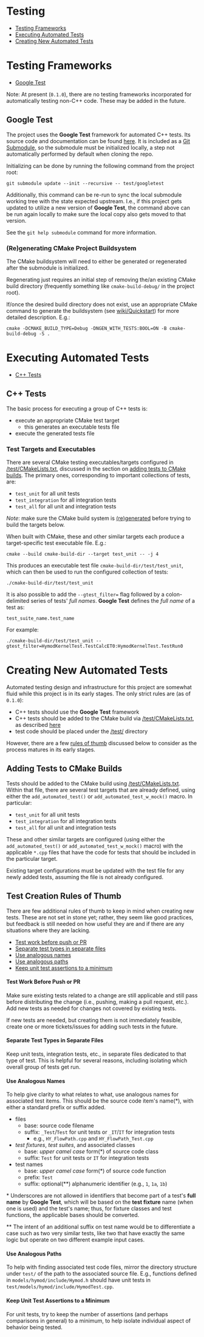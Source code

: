 # Testing

- [Testing Frameworks](#testing-frameworks)
- [Executing Automated Tests](#executing-automated-tests)
- [Creating New Automated Tests](#creating-new-automated-tests)

# Testing Frameworks

- [Google Test](#google-test)

Note: At present (`0.1.0`), there are no testing frameworks incorporated for automatically testing non-C++ code.  These may be added in the future.

## **Google Test** 

The project uses the **Google Test** framework for automated C++ tests.  Its source code and documentation can be found [here](https://github.com/google/googletest).  It is included as a [Git Submodule](https://git-scm.com/book/en/v2/Git-Tools-Submodules), so the submodule must be initialized locally, a step not automatically performed by default when cloning the repo.  

Initializing can be done by running the following command from the project root:

    git submodule update --init --recursive -- test/googletest
    
Additionally, this command can be re-run to sync the local submodule working tree with the state expected upstream.  I.e., if this project gets updated to utilize a new version of **Google Test**, the command above can be run again locally to make sure the local copy also gets moved to that version.

See the `git help submodule` command for more information.

### (Re)generating CMake Project Buildsystem

The CMake buildsystem will need to either be generated or regenerated after the submodule is initialized.  

Regenerating just requires an initial step of removing the/an existing CMake build directory (frequently something like `cmake-build-debug/` in the project root). 
 
If/once the desired build directory does not exist, use an appropriate CMake command to generate the buildsystem (see [wiki/Quickstart](https://github.com/NOAA-OWP/ngen/wiki/NGen-Tutorial)) for more detailed description.  E.g.:

    cmake -DCMAKE_BUILD_TYPE=Debug -DNGEN_WITH_TESTS:BOOL=ON -B cmake-build-debug -S .

# Executing Automated Tests

- [C++ Tests](#c-tests)

## C++ Tests

The basic process for executing a group of C++ tests is:

- execute an appropriate CMake test target 
    - this generates an executable tests file
- execute the generated tests file

### Test Targets and Executables

There are several CMake testing executables/targets configured in [/test/CMakeLists.txt](./CMakeLists.txt), discussed in the section on [adding tests to CMake builds](#adding-tests-to-cmake-builds).  The primary ones, corresponding to important collections of tests, are:

* `test_unit` for all unit tests
* `test_integration` for all integration tests
* `test_all` for all unit and integration tests

_Note_: make sure the CMake build system is [(re)generated](#regenerating-cmake-project-buildsystem) before trying to build the targets below.

When built with CMake, these and other similar targets each produce a target-specific test executable file.  E.g.:

    cmake --build cmake-build-dir --target test_unit -- -j 4
    
This produces an executable test file `cmake-build-dir/test/test_unit`, which can then be used to run the configured collection of tests:

    ./cmake-build-dir/test/test_unit
    
It is also possible to add the `--gtest_filter=` flag followed by a colon-delimited series of tests' *full names*.  **Google Test** defines the *full name* of a test as:

    test_suite_name.test_name
    
For example:

    ./cmake-build-dir/test/test_unit --gtest_filter=HymodKernelTest.TestCalcET0:HymodKernelTest.TestRun0
            
# Creating New Automated Tests

Automated testing design and infrastructure for this project are somewhat fluid while this project is in its early stages.  The only strict rules are (as of  `0.1.0`):

- C++ tests should use the **Google Test** framework
- C++ tests should be added to the CMake build via [/test/CMakeLists.txt](./CMakeLists.txt), as described [here](#adding-tests-to-cmake-builds)
- test code should be placed under the [/test/](../test) directory

However, there are a few [rules of thumb](#test-creation-rules-of-thumb) discussed below to consider as the process matures in its early stages.

## Adding Tests to CMake Builds

Tests should be added to the CMake build using [/test/CMakeLists.txt](./CMakeLists.txt).  Within that file, there are several test targets that are already defined, using either the `add_automated_test()` or `add_automated_test_w_mock()` macro.  In particular:

* `test_unit` for all unit tests
* `test_integration` for all integration tests
* `test_all` for all unit and integration tests

These and other similar targets are configured (using either the `add_automated_test()` or `add_automated_test_w_mock()` macro) with the applicable `*.cpp` files that have the code for tests that should be included in the particular target.  

Existing target configurations must be updated with the test file for any newly added tests, assuming the file is not already configured.  

## Test Creation Rules of Thumb

There are few additional rules of thumb to keep in mind when creating new tests.  These are not set in stone yet; rather, they seem like good practices, but feedback is still needed on how useful they are and if there are any situations where they are lacking.

* [Test work before push or PR](#test-work-before-push-or-pr)
* [Separate test types in separate files](#separate-test-types-in-separate-files)
* [Use analogous names](#use-analogous-names)
* [Use analogous paths](#use-analogous-paths)
* [Keep unit test assertions to a minimum](#keep-unit-test-assertions-to-a-minimum)

#### Test Work Before Push or PR

Make sure existing tests related to a change are still applicable and still pass before distributing the change (i.e., pushing, making a pull request, etc.).  Add new tests as needed for changes not covered by existing tests.

If new tests are needed, but creating them is not immediately feasible, create one or more tickets/issues for adding such tests in the future. 

#### Separate Test Types in Separate Files

Keep unit tests, integration tests, etc., in separate files dedicated to that type of test.  This is helpful for several reasons, including isolating which overall group of tests get run.

#### Use Analogous Names

To help give clarity to what relates to what, use analogous names for associated test items.  This should be the source code item's name(\*), with either a standard prefix or suffix added.

- files
    - base: source code filename
    - suffix: `_Test`/`Test` for unit tests or `_IT`/`IT` for integration tests
        - e.g., `HY_FlowPath.cpp` and `HY_FlowPath_Test.cpp`
- *test fixtures*, *test suites*, and associated classes
    - base: *upper camel case* form(\*) of source code class
    - suffix: `Test` for unit tests or `IT` for integration tests
- test names
    - base: *upper camel case* form(\*) of source code function
    - prefix: `Test`
    - suffix: optional(\*\*) alphanumeric identifier (e.g., `1`, `1a`, `1b`)

\* Underscores are not allowed in identifiers that become part of a test's **full name** by **Google Test**, which will be based on the **test fixture** name (when one is used) and the test's name; thus, for fixture classes and test functions, the applicable bases should be converted.

\*\* The intent of an additional suffix on test name would be to differentiate a case such as two very similar tests, like two that have exactly the same logic but operate on two different example input cases.

#### Use Analogous Paths

To help with finding associated test code files, mirror the directory structure under `test/` of the path to the associated source file.  E.g., functions defined in `models/hymod/include/Hymod.h` should have unit tests in `test/models/hymod/include/HymodTest.cpp`.

#### Keep Unit Test Assertions to a Minimum

For unit tests, try to keep the number of assertions (and perhaps comparisons in general) to a minimum, to help isolate individual aspect of behavior being tested. 
